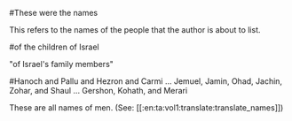 #These were the names

This refers to the names of the people that the author is about to list.

#of the children of Israel

"of Israel's family members"

#Hanoch and Pallu and Hezron and Carmi ... Jemuel, Jamin, Ohad, Jachin, Zohar, and Shaul ... Gershon, Kohath, and Merari

These are all names of men. (See: [[:en:ta:vol1:translate:translate_names]])